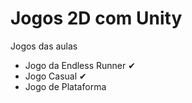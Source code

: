 # Jogos 2D com Unity
<p> Jogos das aulas </p>
<ul>
<li>Jogo da Endless Runner &#10004</li>
<li> Jogo Casual &#10004</li>
<li> Jogo de Plataforma </li>
  
</ul>



